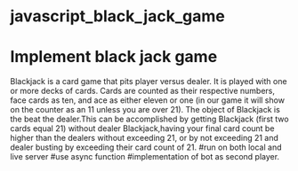 # javascript_black_jack_game
# Implement black jack game 
Blackjack is a card game that pits player versus dealer. It is played with one or more decks of cards. Cards are counted as their respective numbers, face cards as 
ten, and ace as either eleven or one (in our game it will show on the counter as an 11 unless you are over 21). The object of Blackjack is the beat the dealer.This can be
accomplished by getting Blackjack (first two cards equal 21) without dealer Blackjack,having your final card count be higher than the dealers without exceeding 21,
or by not exceeding 21 and dealer busting by exceeding their card count of 21.
#run on both local and live server
#use async function
#implementation of bot as second player.
